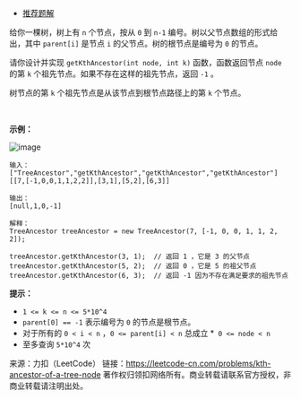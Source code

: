 * [推荐题解](https://leetcode-cn.com/problems/kth-ancestor-of-a-tree-node/solution/li-kou-zai-zhu-jian-ba-acm-mo-ban-ti-ban-shang-lai/)

给你一棵树，树上有 ```n``` 个节点，按从 ```0``` 到 ```n-1``` 编号。树以父节点数组的形式给出，其中 ```parent[i]``` 是节点 ```i``` 的父节点。树的根节点是编号为 ```0``` 的节点。

请你设计并实现 ```getKthAncestor(int node, int k)``` 函数，函数返回节点 ```node``` 的第 ```k``` 个祖先节点。如果不存在这样的祖先节点，返回 ```-1``` 。

树节点的第 ```k``` 个祖先节点是从该节点到根节点路径上的第 ```k``` 个节点。

 

**示例：**

![image](https://github.com/Zhenghao-Liu/LeetCode_problem-and-solution/blob/master/1483.树节点的第k个祖先/1528_ex1.png)
```
输入：
["TreeAncestor","getKthAncestor","getKthAncestor","getKthAncestor"]
[[7,[-1,0,0,1,1,2,2]],[3,1],[5,2],[6,3]]

输出：
[null,1,0,-1]

解释：
TreeAncestor treeAncestor = new TreeAncestor(7, [-1, 0, 0, 1, 1, 2, 2]);

treeAncestor.getKthAncestor(3, 1);  // 返回 1 ，它是 3 的父节点
treeAncestor.getKthAncestor(5, 2);  // 返回 0 ，它是 5 的祖父节点
treeAncestor.getKthAncestor(6, 3);  // 返回 -1 因为不存在满足要求的祖先节点
```

**提示：**

* ```1 <= k <= n <= 5*10^4```
* ```parent[0] == -1``` 表示编号为 ```0``` 的节点是根节点。
* 对于所有的 ```0 < i < n``` ，```0 <= parent[i] < n``` 总成立
*``` 0 <= node < n```
* 至多查询 ```5*10^4``` 次

来源：力扣（LeetCode）
链接：https://leetcode-cn.com/problems/kth-ancestor-of-a-tree-node
著作权归领扣网络所有。商业转载请联系官方授权，非商业转载请注明出处。
